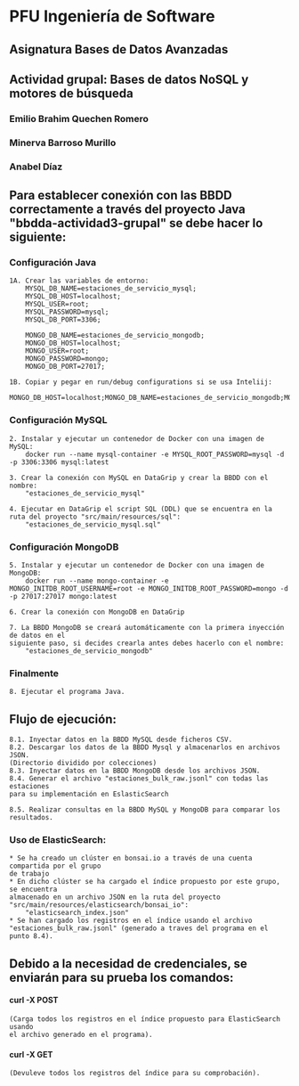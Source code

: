 # PFU Ingeniería de Software
## Asignatura Bases de Datos Avanzadas
## Actividad grupal: Bases de datos NoSQL y motores de búsqueda

### Emilio Brahim Quechen Romero
### Minerva Barroso Murillo
### Anabel Díaz


## Para establecer conexión con las BBDD correctamente a través del proyecto Java "bbdda-actividad3-grupal" se debe hacer lo siguiente:

### Configuración Java
	1A. Crear las variables de entorno:
		MYSQL_DB_NAME=estaciones_de_servicio_mysql;
		MYSQL_DB_HOST=localhost;
		MYSQL_USER=root;
		MYSQL_PASSWORD=mysql;
		MYSQL_DB_PORT=3306;
		
		MONGO_DB_NAME=estaciones_de_servicio_mongodb;
		MONGO_DB_HOST=localhost;
		MONGO_USER=root;
		MONGO_PASSWORD=mongo;
		MONGO_DB_PORT=27017;

	1B. Copiar y pegar en run/debug configurations si se usa Inteliij:
		MONGO_DB_HOST=localhost;MONGO_DB_NAME=estaciones_de_servicio_mongodb;MONGO_DB_PASSWORD=mongo;MONGO_DB_PORT=27017;MONGO_DB_USER=root;MYSQL_DB_HOST=localhost;MYSQL_DB_NAME=estaciones_de_servicio_mysql;MYSQL_DB_PASSWORD=mysql;MYSQL_DB_PORT=3306;MYSQL_DB_USER=root



### Configuración MySQL
	2. Instalar y ejecutar un contenedor de Docker con una imagen de MySQL:
		docker run --name mysql-container -e MYSQL_ROOT_PASSWORD=mysql -d -p 3306:3306 mysql:latest

	3. Crear la conexión con MySQL en DataGrip y crear la BBDD con el nombre:
		"estaciones_de_servicio_mysql"
	
	4. Ejecutar en DataGrip el script SQL (DDL) que se encuentra en la ruta del proyecto "src/main/resources/sql":
		"estaciones_de_servicio_mysql.sql"



### Configuración MongoDB
	5. Instalar y ejecutar un contenedor de Docker con una imagen de MongoDB:
		docker run --name mongo-container -e MONGO_INITDB_ROOT_USERNAME=root -e MONGO_INITDB_ROOT_PASSWORD=mongo -d -p 27017:27017 mongo:latest

	6. Crear la conexión con MongoDB en DataGrip

	7. La BBDD MongoDB se creará automáticamente con la primera inyección de datos en el
	siguiente paso, si decides crearla antes debes hacerlo con el nombre:
		"estaciones_de_servicio_mongodb"


### Finalmente
	8. Ejecutar el programa Java.

## Flujo de ejecución:
	8.1. Inyectar datos en la BBDD MySQL desde ficheros CSV.
	8.2. Descargar los datos de la BBDD Mysql y almacenarlos en archivos JSON.
	(Directorio dividido por colecciones)
	8.3. Inyectar datos en la BBDD MongoDB desde los archivos JSON.
	8.4. Generar el archivo "estaciones_bulk_raw.jsonl" con todas las estaciones
	para su implementación en EslasticSearch

	8.5. Realizar consultas en la BBDD MySQL y MongoDB para comparar los resultados.



### Uso de ElasticSearch:
	* Se ha creado un clúster en bonsai.io a través de una cuenta compartida por el grupo
	de trabajo
	* En dicho clúster se ha cargado el índice propuesto por este grupo, se encuentra
	almacenado en un archivo JSON en la ruta del proyecto 
	"src/main/resources/elasticsearch/bonsai_io":
		"elasticsearch_index.json"
	* Se han cargado los registros en el índice usando el archivo
	"estaciones_bulk_raw.jsonl" (generado a traves del programa en el punto 8.4).
	

##	Debido a la necesidad de credenciales, se enviarán para su prueba los comandos:
#### 	curl -X POST
	(Carga todos los registros en el índice propuesto para ElasticSearch usando
	el archivo generado en el programa).
#### 	curl -X GET
	(Devuleve todos los registros del índice para su comprobación).


